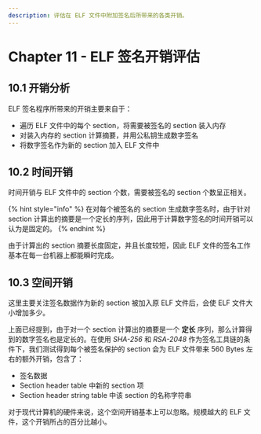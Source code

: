 ```yaml
---
description: 评估在 ELF 文件中附加签名后所带来的各类开销。
---
```


# Chapter 11 - ELF 签名开销评估

## 10.1 开销分析

ELF 签名程序所带来的开销主要来自于：

* 遍历 ELF 文件中的每个 section，将需要被签名的 section 装入内存
* 对装入内存的 section 计算摘要，并用公私钥生成数字签名
* 将数字签名作为新的 section 加入 ELF 文件中

## 10.2 时间开销

时间开销与 ELF 文件中的 section 个数，需要被签名的 section 个数呈正相关。

{% hint style="info" %}
在对每个被签名的 section 生成数字签名时，由于针对 section 计算出的摘要是一个定长的序列，因此用于计算数字签名的时间开销可以认为是固定的。
{% endhint %}

由于计算出的 section 摘要长度固定，并且长度较短，因此 ELF 文件的签名工作基本在每一台机器上都能瞬时完成。

## 10.3 空间开销

这里主要关注签名数据作为新的 section 被加入原 ELF 文件后，会使 ELF 文件大小增加多少。

上面已经提到，由于对一个 section 计算出的摘要是一个 **定长** 序列，那么计算得到的数字签名也是定长的。在使用 _SHA-256_ 和 _RSA-2048_ 作为签名工具链的条件下，我们测试得到每个被签名保护的 section 会为 ELF 文件带来 560 Bytes 左右的额外开销，包含了：

* 签名数据
* Section header table 中新的 section 项
* Section header string table 中该 section 的名称字符串

对于现代计算机的硬件来说，这个空间开销基本上可以忽略。规模越大的 ELF 文件，这个开销所占的百分比越小。

